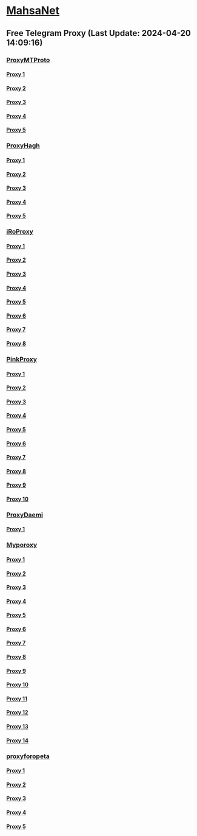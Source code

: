 
# [MahsaNet](https://t.me/mahsa_net)
## Free Telegram Proxy (Last Update: 2024-04-20 14:09:16)
### [ProxyMTProto](https://t.me/ProxyMTProto)
#### [Proxy 1](tg://proxy?server=89.35.131.78&port=8085&secret=FgMBAgABAAH8AwOG4kw63Q%3D%3D)
#### [Proxy 2](tg://proxy?server=89.35.131.74&port=8085&secret=FgMBAgABAAH8AwOG4kw63Q%3D%3D)
#### [Proxy 3](tg://proxy?server=148.251.230.52&port=8280&secret=FgMBAgABAAH8AwOG4kw63Q%3D%3D)
#### [Proxy 4](tg://proxy?server=45.88.230.161&port=3443&secret=FgMBAgABAAH8AwOG4kw63Q%3D%3D)
#### [Proxy 5](tg://proxy?server=45.88.230.162&port=3443&secret=FgMBAgABAAH8AwOG4kw63Q%3D%3D)
### [ProxyHagh](https://t.me/ProxyHagh)
#### [Proxy 1](tg://proxy?server=148.251.93.185&port=8280&secret=FgMBAgABAAH8AwOG4kw63Q%3D%3D)
#### [Proxy 2](tg://proxy?server=148.251.93.185&port=8280&secret=FgMBAgABAAH8AwOG4kw63Q%3D%3D)
#### [Proxy 3](tg://proxy?server=148.251.93.185&port=8280&secret=FgMBAgABAAH8AwOG4kw63Q%3D%3D)
#### [Proxy 4](tg://proxy?server=148.251.93.185&port=8280&secret=FgMBAgABAAH8AwOG4kw63Q%3D%3D)
#### [Proxy 5](tg://proxy?server=148.251.93.185&port=8280&secret=FgMBAgABAAH8AwOG4kw63Q%3D%3D)
### [iRoProxy](https://t.me/iRoProxy)
#### [Proxy 1](tg://proxy?server=194.120.230.122&port=250&secret=FgMBAgABAAH8AwOG4kw63Q%3D%3D)
#### [Proxy 2](tg://proxy?server=195.62.32.236&port=250&secret=FgMBAgABAAH8AwOG4kw63Q%3D%3D)
#### [Proxy 3](tg://proxy?server=95.211.234.178&port=250&secret=FgMBAgABAAH8AwOG4kw63Q%3D%3D)
#### [Proxy 4](tg://proxy?server=194.120.230.123&port=250&secret=FgMBAgABAAH8AwOG4kw63Q%3D%3D)
#### [Proxy 5](tg://proxy?server=194.120.230.124&port=250&secret=FgMBAgABAAH8AwOG4kw63Q%3D%3D)
#### [Proxy 6](tg://proxy?server=195.62.32.236&port=250&secret=FgMBAgABAAH8AwOG4kw63Q%3D%3D)
#### [Proxy 7](tg://proxy?server=212.32.229.235&port=250&secret=FgMBAgABAAH8AwOG4kw63Q%3D%3D)
#### [Proxy 8](tg://proxy?server=5.79.68.181&port=250&secret=FgMBAgABAAH8AwOG4kw63Q%3D%3D)
### [PinkProxy](https://t.me/PinkProxy)
#### [Proxy 1](tg://proxy?server=94.130.204.51&port=4045&secret=FgMBAgABAAH8AwOG4kw63Q%3D%3D)
#### [Proxy 2](tg://proxy?server=157.90.134.107&port=4045&secret=FgMBAgABAAH8AwOG4kw63Q==)
#### [Proxy 3](tg://proxy?server=49.12.121.118&port=4045&secret=FgMBAgABAAH8AwOG4kw63Q==)
#### [Proxy 4](tg://proxy?server=49.12.121.118&port=4045&secret=FgMBAgABAAH8AwOG4kw63Q==)
#### [Proxy 5](tg://proxy?server=49.12.121.118&port=4045&secret=FgMBAgABAAH8AwOG4kw63Q==)
#### [Proxy 6](tg://proxy?server=88.198.197.120&port=4045&secret=FgMBAgABAAH8AwOG4kw63Q==)
#### [Proxy 7](tg://proxy?server=142.132.205.180&port=4045&secret=FgMBAgABAAH8AwOG4kw63Q==)
#### [Proxy 8](tg://proxy?server=176.9.126.173&port=4045&secret=FgMBAgABAAH8AwOG4kw63Q==)
#### [Proxy 9](tg://proxy?server=188.40.137.164&port=4045&secret=FgMBAgABAAH8AwOG4kw63Q==)
#### [Proxy 10](tg://proxy?server=46.4.97.89&port=4045&secret=FgMBAgABAAH8AwOG4kw63Q==)
### [ProxyDaemi](https://t.me/ProxyDaemi)
#### [Proxy 1](tg://proxy?server=cloudflare.co.nokia.co.uk.do_yo.want_to.clash_with.this.www.microsoft.com.there_is_no.place_like.localhost.www.bing.com.count_with_me.cyou.net.digikala.com.msn.com.bsi.ir.enamad.ir.now_sudo.again_to_fight.everyone.i_am.the_internet.sam-sim.co.uk.&port=0000000000000000000000000000000000000000000000000000000000000000000000000000003443&secret=FgMBAgABAAH8AwOG4kw63Q==)
### [Myporoxy](https://t.me/Myporoxy)
#### [Proxy 1](tg://proxy?server=cloudflare.com.nokia.com.co.uk.do_yo.want_to.clash_with.this.www.microsoft.com.there_is_no.place_like.localhost.www.bing.com.count_with_me.cyou.net.digikala.com.msn.com.bsi.ir.enamad.ir.now_sudo.again_to_fight.everyone.i_am.the_internet.ractor-berg.sbs.&port=4550&secret=FpABAiIBhwH8AwOG42xL3Q==)
#### [Proxy 2](tg://proxy?server=cloudflare.com.nokia.com.co.uk.do_yo.want_to.clash_with.this.www.microsoft.com.there_is_no.place_like.localhost.www.bing.com.count_with_me.cyou.net.digikala.com.msn.com.bsi.ir.enamad.ir.now_sudo.again_to_fight.everyone.i_am.the_internet.factor-webco.sbs.&port=3443&secret=FpABAiIBhwH8AwOG42xL3Q==)
#### [Proxy 3](tg://proxy?server=cloudflare.com.nokia.com.co.uk.do_yo.want_to.clash_with.this.www.microsoft.com.there_is_no.place_like.localhost.www.bing.com.count_with_me.cyou.net.digikala.com.msn.com.bsi.ir.enamad.ir.now_sudo.again_to_fight.everyone.i_am.the_internet.shert-men.sbs.&port=1201&secret=FpABAiIBhwH8AwOG42xL3Q==)
#### [Proxy 4](tg://proxy?server=cloudflare.com.nokia.com.co.uk.do_yo.want_to.clash_with.this.www.microsoft.com.there_is_no.place_like.localhost.www.bing.com.count_with_me.cyou.net.digikala.com.msn.com.bsi.ir.enamad.ir.now_sud.again_to_fight.everyone.i_am.the_internet.sobani-cobani.sbs.&port=9060&secret=FpABAiIBhwH8AwOG42xL3Q==)
#### [Proxy 5](tg://proxy?server=cloudflare.com.nokia.com.co.uk.do_yo.want_to.clash_with.this.www.microsoft.com.there_is_no.place_like.localhost.www.bing.com.count_with_me.cyou.net.digikala.com.msn.com.bsi.ir.enamad.ir.now_sudo.again_to_fight.everyone.i_am.the_internet.shert-men.sbs.&port=1201&secret=FpABAiIBhwH8AwOG42xL3Q==)
#### [Proxy 6](tg://proxy?server=cloudflare.com.nokia.com.co.uk.do_yo.want_to.clash_with.this.www.microsoft.com.there_is_no.place_like.localhost.www.bing.com.count_with_me.cyou.net.digikala.com.msn.com.bsi.ir.enamad.ir.now_sudo.again_to_fight.everyone.i_am.the_internet.factor-webco.sbs.&port=3443&secret=FpABAiIBhwH8AwOG42xL3Q==)
#### [Proxy 7](tg://proxy?server=cloudflare.com.nokia.com.co.uk.do_yo.want_to.clash_with.this.www.microsoft.com.there_is_no.place_like.localhost.www.bing.com.count_with_me.cyou.net.digikala.com.msn.com.bsi.ir.enamad.ir.now_sudo.again_to_fight.everyone.i_am.the_internet.shert-men.sbs.&port=1201&secret=FpABAiIBhwH8AwOG42xL3Q==)
#### [Proxy 8](tg://proxy?server=cloudflare.com.nokia.com.co.uk.do_yo.want_to.clash_with.this.www.microsoft.com.there_is_no.place_like.localhost.www.bing.com.count_with_me.cyou.net.digikala.com.msn.com.bsi.ir.enamad.ir.now_sud.again_to_fight.everyone.i_am.the_internet.sobani-cobani.sbs.&port=9060&secret=FpABAiIBhwH8AwOG42xL3Q==)
#### [Proxy 9](tg://proxy?server=cloudflare.com.nokia.com.co.uk.do_yo.want_to.clash_with.this.www.microsoft.com.there_is_no.place_like.localhost.www.bing.com.count_with_me.cyou.net.digikala.com.msn.com.bsi.ir.enamad.ir.now_sudo.again_to_fight.everyone.i_am.the_internet.avatar-cars.sbs.&port=6550&secret=FpABAiIBhwH8AwOG42xL3Q==)
#### [Proxy 10](tg://proxy?server=cloudflare.com.nokia.com.co.uk.do_yo.want_to.clash_with.this.www.microsoft.com.there_is_no.place_like.localhost.www.bing.com.count_with_me.cyou.net.digikala.com.msn.com.bsi.ir.enamad.ir.now_sudo.again_to_fight.everyone.i_am.the_internet.factor-webco.sbs.&port=3443&secret=FpABAiIBhwH8AwOG42xL3Q==)
#### [Proxy 11](tg://proxy?server=cloudflare.com.nokia.com.co.uk.do_yo.want_to.clash_with.this.www.microsoft.com.there_is_no.place_like.localhost.www.bing.com.count_with_me.cyou.net.digikala.com.msn.com.bsi.ir.enamad.ir.now_sudo.again_to_fight.everyone.i_am.the_internet.shert-men.sbs.&port=1201&secret=FpABAiIBhwH8AwOG42xL3Q==)
#### [Proxy 12](tg://proxy?server=cloudflare.com.nokia.com.co.uk.do_yo.want_to.clash_with.this.www.microsoft.com.there_is_no.place_like.localhost.www.bing.com.count_with_me.cyou.net.digikala.com.msn.com.bsi.ir.enamad.ir.now_sud.again_to_fight.everyone.i_am.the_internet.sobani-cobani.sbs.&port=9060&secret=FpABAiIBhwH8AwOG42xL3Q==)
#### [Proxy 13](tg://proxy?server=cloudflare.com.nokia.com.co.uk.do_yo.want_to.clash_with.this.www.microsoft.com.there_is_no.place_like.localhost.www.bing.com.count_with_me.cyou.net.digikala.com.msn.com.bsi.ir.enamad.ir.now_sudo.again_to_fight.everyone.i_am.the_internet.ractor-berg.sbs.&port=4550&secret=FpABAiIBhwH8AwOG42xL3Q==)
#### [Proxy 14](tg://proxy?server=cloudflare.com.nokia.com.co.uk.do_yo.want_to.clash_with.this.www.microsoft.com.there_is_no.place_like.localhost.www.bing.com.count_with_me.cyou.net.digikala.com.msn.com.bsi.ir.enamad.ir.now_sudo.again_to_fight.everyone.i_am.the_internet.factor-webco.sbs.&port=3443&secret=FpABAiIBhwH8AwOG42xL3Q==)
### [proxyforopeta](https://t.me/proxyforopeta)
#### [Proxy 1](tg://proxy?server=77.238.230.2&port=443&secret=FgMBAgABAAH8AwOG4kw63QtY2RueWVrdGFuZXQuY29tZmFyYWthdi5jb212YW4ubmFqdmEuY29tAAAAAAAAAAAAAAAAAAAAAAAAAAAAAAAA)
#### [Proxy 2](tg://proxy?server=77.238.238.184&port=443&secret=FgMBAgABAAH8AwOG4kw63QtY2RueWVrdGFuZXQuY29tZmFyYWthdi5jb212YW4ubmFqdmEuY29tAAAAAAAAAAAAAAAAAAAAAAAAAAAAAAAA)
#### [Proxy 3](tg://proxy?server=89.35.131.74&port=8085&secret=FgMBAgABAAH8AwOG4kw63Q==)
#### [Proxy 4](tg://proxy?server=cloudflare.com.nokia.com.co.uk.do_yo.want_to.clash_with.this.www.microsoft.com.there_is_no.place_like.localhost.www.bing.com.count_with_me.cyou.net.digikala.com.msn.com.bsi.ir.enamad.ir.now_sudo.again_to_fight.everyone.i_am.the_internet.shert-men.sbs.&port=1201&secret=FpABAiIBhwH8AwOG42xL3Q==)
#### [Proxy 5](tg://proxy?server=cloudflare.com.nokia.com.co.uk.do_yo.want_to.clash_with.this.www.microsoft.com.there_is_no.place_like.localhost.www.bing.com.count_with_me.cyou.net.digikala.com.msn.com.bsi.ir.enamad.ir.now_sud.again_to_fight.everyone.i_am.the_internet.sobani-cobani.sbs.&port=9060&secret=FpABAiIBhwH8AwOG42xL3Q==)

    